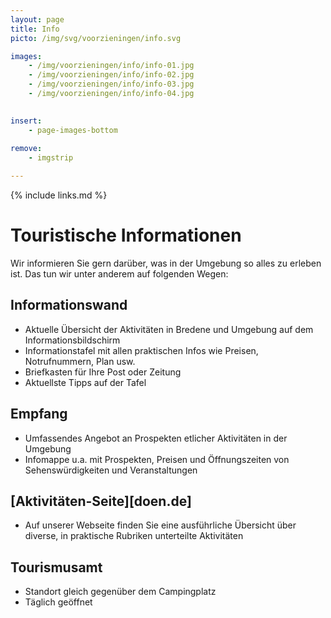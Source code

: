 ```yaml
---
layout: page
title: Info
picto: /img/svg/voorzieningen/info.svg

images:
    - /img/voorzieningen/info/info-01.jpg
    - /img/voorzieningen/info/info-02.jpg
    - /img/voorzieningen/info/info-03.jpg
    - /img/voorzieningen/info/info-04.jpg
    

insert:
    - page-images-bottom
    
remove:
    - imgstrip

---
```


{% include links.md %}

# Touristische Informationen

Wir informieren Sie gern darüber, was in der Umgebung so alles zu erleben ist. Das tun wir unter anderem auf folgenden Wegen:

## Informationswand
- Aktuelle Übersicht der Aktivitäten in Bredene und Umgebung auf dem Informationsbildschirm
- Informationstafel mit allen praktischen Infos wie Preisen, Notrufnummern, Plan usw.
- Briefkasten für Ihre Post oder Zeitung
- Aktuellste Tipps auf der Tafel

## Empfang
- Umfassendes Angebot an Prospekten etlicher Aktivitäten in der Umgebung
- Infomappe u.a. mit Prospekten, Preisen und Öffnungszeiten von Sehenswürdigkeiten und Veranstaltungen 

## [Aktivitäten-Seite][doen.de]
- Auf unserer Webseite finden Sie eine ausführliche Übersicht über diverse, in praktische Rubriken unterteilte Aktivitäten


## Tourismusamt
- Standort gleich gegenüber dem Campingplatz 
- Täglich geöffnet
